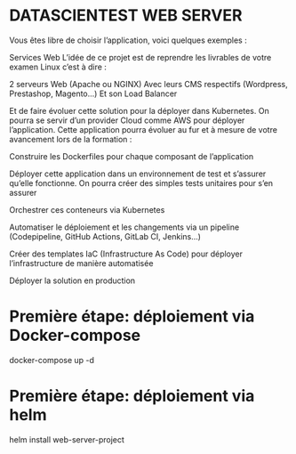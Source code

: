 # DATASCIENTEST WEB SERVER
Vous êtes libre de choisir l’application, voici quelques exemples : 

Services Web
L’idée de ce projet est de reprendre les livrables de votre examen Linux c’est à dire : 


2 serveurs Web (Apache ou NGINX)
Avec leurs CMS respectifs (Wordpress, Prestashop, Magento...)
Et son Load Balancer
 
Et de faire évoluer cette solution pour la déployer dans Kubernetes. On pourra se servir d’un provider Cloud comme AWS pour déployer l’application.
Cette application pourra évoluer au fur et à mesure de votre avancement lors de la formation : 


Construire les Dockerfiles pour chaque composant de l’application

Déployer cette application dans un environnement de test et s’assurer qu’elle fonctionne. On pourra créer des simples tests unitaires pour s’en assurer

Orchestrer ces conteneurs via Kubernetes

Automatiser le déploiement et les changements via un pipeline (Codepipeline, GitHub Actions, GitLab CI, Jenkins…)

 Créer des templates IaC (Infrastructure As Code) pour déployer l’infrastructure de manière automatisée

Déployer la solution en production

# Première étape: déploiement via Docker-compose
docker-compose up -d

# Première étape: déploiement via helm
helm install web-server-project

